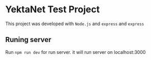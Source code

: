 # YektaNet Test Project

This project was developed with `Node.js` and `express` and `express`

## Runing server

Run `npm run dev` for run server. it will run server on localhost:3000
